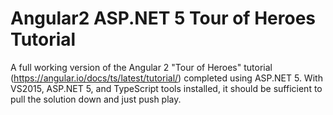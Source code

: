 # Angular2 ASP.NET 5 Tour of Heroes Tutorial

A full working version of the Angular 2 "Tour of Heroes" tutorial (https://angular.io/docs/ts/latest/tutorial/) completed using ASP.NET 5. With VS2015, ASP.NET 5, and TypeScript tools installed, it should be sufficient to pull the solution down and just push play.
